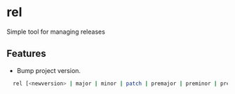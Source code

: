 # rel
Simple tool for managing releases

## Features
* Bump project version.

```bash
  rel [<newversion> | major | minor | patch | premajor | preminor | prepatch | prerelease | from-git]
```
